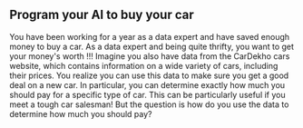 ## Program your AI to buy your car

You have been working for a year as a data expert and have saved enough money
to buy a car. As a data expert and being quite thrifty, you
want to get your money's worth !!!
Imagine you also have data from the CarDekho cars website, which
contains information on a wide variety of cars, including their prices. You
realize you can use this data to make sure you get a good deal
on a new car. In particular, you can determine exactly how much you
should pay for a specific type of car. This can be particularly useful if you
meet a tough car salesman!
But the question is how do you use the data to determine how much you
should pay?